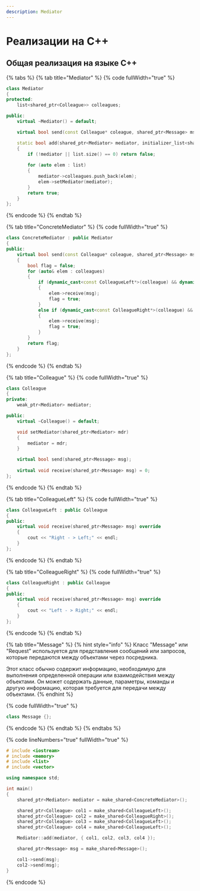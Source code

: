 ```yaml
---
description: Mediator
---
```


# Реализации на С++

## Общая реализация на языке С++

{% tabs %}
{% tab title="Mediator" %}
{% code fullWidth="true" %}
```cpp
class Mediator
{
protected:
    list<shared_ptr<Colleague>> colleagues;

public:
    virtual ~Mediator() = default;

    virtual bool send(const Colleague* coleague, shared_ptr<Message> msg) = 0;

    static bool add(shared_ptr<Mediator> mediator, initializer_list<shared_ptr<Colleague>> list)
    {
        if (!mediator || list.size() == 0) return false;
    
        for (auto elem : list)
        {
            mediator->colleagues.push_back(elem);
            elem->setMediator(mediator);
        }
        return true;
    }
};
```
{% endcode %}
{% endtab %}

{% tab title="ConcreteMediator" %}
{% code fullWidth="true" %}
```cpp
class ConcreteMediator : public Mediator
{
public:
    virtual bool send(const Colleague* coleague, shared_ptr<Message> msg) override
    {
        bool flag = false;
        for (auto& elem : colleagues)
        {
            if (dynamic_cast<const ColleagueLeft*>(colleague) && dynamic_cast<ColleagueRight*>(elem.get()))
            {
                elem->receive(msg);
                flag = true;
            }
            else if (dynamic_cast<const ColleagueRight*>(colleague) && dynamic_cast<ColleagueLeft*>(elem.get()))
            {
                elem->receive(msg);
                flag = true;
            }
        }
        return flag;
    }
};
```
{% endcode %}
{% endtab %}

{% tab title="Colleague" %}
{% code fullWidth="true" %}
```cpp
class Colleague
{
private:
    weak_ptr<Mediator> mediator;

public:
    virtual ~Colleague() = default;

    void setMediator(shared_ptr<Mediator> mdr) 
    { 
        mediator = mdr; 
    }

    virtual bool send(shared_ptr<Message> msg);
    
    virtual void receive(shared_ptr<Message> msg) = 0;
};
```
{% endcode %}
{% endtab %}

{% tab title="ColleagueLeft" %}
{% code fullWidth="true" %}
```cpp
class ColleagueLeft : public Colleague
{
public:
    virtual void receive(shared_ptr<Message> msg) override 
    { 
        cout << "Right - > Left;" << endl; 
    }
};
```
{% endcode %}
{% endtab %}

{% tab title="ColleagueRight" %}
{% code fullWidth="true" %}
```cpp
class ColleagueRight : public Colleague
{
public:
    virtual void receive(shared_ptr<Message> msg) override 
    { 
        cout << "Left - > Right;" << endl; 
    }
};
```
{% endcode %}
{% endtab %}

{% tab title="Message" %}
{% hint style="info" %}
Класс "Message" или "Request" используется для представления сообщений или запросов, которые передаются между объектами через посредника.

Этот класс обычно содержит информацию, необходимую для выполнения определенной операции или взаимодействия между объектами. Он может содержать данные, параметры, команды и другую информацию, которая требуется для передачи между объектами.
{% endhint %}

{% code fullWidth="true" %}
```cpp
class Message {}; 
```
{% endcode %}
{% endtab %}
{% endtabs %}

{% code lineNumbers="true" fullWidth="true" %}
```cpp
# include <iostream>
# include <memory>
# include <list>
# include <vector>

using namespace std;

int main()
{
    shared_ptr<Mediator> mediator = make_shared<ConcreteMediator>();

    shared_ptr<Colleague> col1 = make_shared<ColleagueLeft>();
    shared_ptr<Colleague> col2 = make_shared<ColleagueRight>();
    shared_ptr<Colleague> col3 = make_shared<ColleagueLeft>();
    shared_ptr<Colleague> col4 = make_shared<ColleagueLeft>();

    Mediator::add(mediator, { col1, col2, col3, col4 });

    shared_ptr<Message> msg = make_shared<Message>();

    col1->send(msg);
    col2->send(msg);
}
```
{% endcode %}

